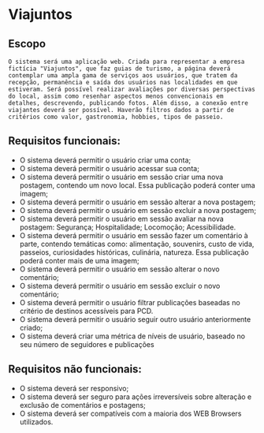 # Viajuntos

## Escopo
	O sistema será uma aplicação web. Criada para representar a empresa fictícia "Viajuntos", que faz guias de turismo, a página deverá contemplar uma ampla gama de serviços aos usuários, que tratem da recepção, permanência e saída dos usuários nas localidades em que estiveram. Será possível realizar avaliações por diversas perspectivas do local, assim como resenhar aspectos menos convencionais em detalhes, descrevendo, publicando fotos. Além disso, a conexão entre viajantes deverá ser possível. Haverão filtros dados a partir de critérios como valor, gastronomia, hobbies, tipos de passeio.


## Requisitos funcionais:
- O sistema deverá permitir o usuário criar uma conta;
- O sistema deverá permitir o usuário acessar sua conta;
- O sistema deverá permitir o usuário em sessão criar uma nova postagem, contendo um novo local. Essa publicação poderá conter uma imagem;
- O sistema deverá permitir o usuário em sessão alterar a nova postagem;
- O sistema deverá permitir o usuário em sessão excluir a nova postagem;
- O sistema deverá permitir o usuário em sessão avaliar na nova postagem: Segurança; Hospitalidade; Locomoção; Acessibilidade. 
- O sistema deverá permitir o usuário em sessão fazer um comentário à parte, contendo temáticas como: alimentação, souvenirs, custo de vida, passeios, curiosidades históricas, culinária, natureza. Essa publicação poderá conter mais de uma imagem;
- O sistema deverá permitir o usuário em sessão alterar o novo comentário;
- O sistema deverá permitir o usuário em sessão excluir o novo comentário;
- O sistema deverá permitir o usuário filtrar publicações baseadas no critério de destinos acessíveis para PCD.
- O sistema deverá permitir o usuário seguir outro usuário anteriormente criado;
- O sistema deverá criar uma métrica de níveis de usuário, baseado no seu número de seguidores e publicações

## Requisitos não funcionais:
- O sistema deverá ser responsivo;
- O sistema deverá ser seguro para ações irreversíveis sobre alteração e exclusão de comentários e postagens;
- O sistema deverá ser compatíveis com a maioria dos WEB Browsers utilizados.
